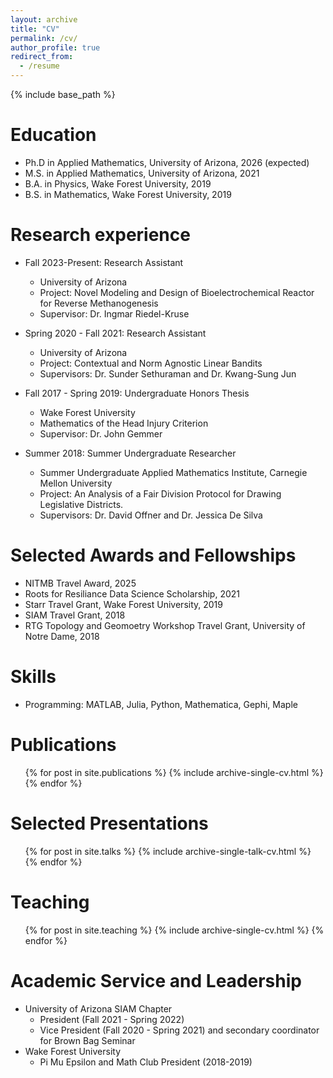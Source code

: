 ```yaml
---
layout: archive
title: "CV"
permalink: /cv/
author_profile: true
redirect_from:
  - /resume
---
```


{% include base_path %}

Education
======
* Ph.D in Applied Mathematics, University of Arizona, 2026 (expected)
* M.S. in Applied Mathematics, University of Arizona, 2021
* B.A. in Physics, Wake Forest University, 2019
* B.S. in Mathematics, Wake Forest University, 2019




Research experience
======
* Fall 2023-Present: Research Assistant
  * University of Arizona
  * Project: Novel Modeling and Design of Bioelectrochemical Reactor for Reverse Methanogenesis
  * Supervisor: Dr. Ingmar Riedel-Kruse

* Spring 2020 - Fall 2021: Research Assistant
  * University of Arizona
  * Project: Contextual and Norm Agnostic Linear Bandits
  * Supervisors: Dr. Sunder Sethuraman and Dr. Kwang-Sung Jun
 
 * Fall 2017 - Spring 2019: Undergraduate Honors Thesis
    * Wake Forest University
    * Mathematics of the Head Injury Criterion
    * Supervisor: Dr. John Gemmer
      
* Summer 2018: Summer Undergraduate Researcher
    * Summer Undergraduate Applied Mathematics Institute, Carnegie Mellon University
    * Project: An Analysis of a Fair Division Protocol for Drawing Legislative Districts.
    * Supervisors: Dr. David Offner and Dr. Jessica De Silva

Selected Awards and Fellowships
========
* NITMB Travel Award, 2025
* Roots for Resiliance Data Science Scholarship, 2021
* Starr Travel Grant, Wake Forest University, 2019
* SIAM Travel Grant, 2018
* RTG Topology and Geomoetry Workshop Travel Grant, University of Notre Dame, 2018
  
Skills
======
* Programming: MATLAB, Julia, Python, Mathematica, Gephi, Maple
  
Publications
======
  <ul>{% for post in site.publications %}
    {% include archive-single-cv.html %}
  {% endfor %}</ul>

  
Selected Presentations
======
  <ul>{% for post in site.talks %}
    {% include archive-single-talk-cv.html %}
  {% endfor %}</ul>
  
Teaching
======
  <ul>{% for post in site.teaching %}
    {% include archive-single-cv.html %}
  {% endfor %}</ul>
  
Academic Service and Leadership
======
* University of Arizona SIAM Chapter 
     * President (Fall 2021 - Spring 2022)
     * Vice President (Fall 2020 - Spring 2021) and secondary coordinator for Brown Bag Seminar
* Wake Forest University
     * Pi Mu Epsilon and Math Club President (2018-2019)

